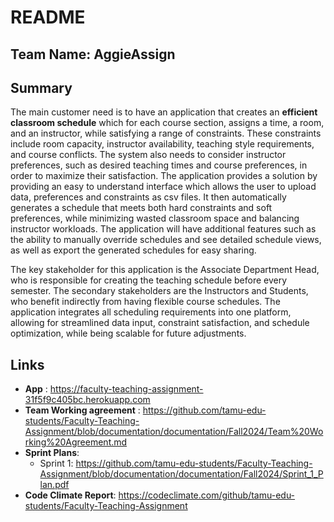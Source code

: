 # README

## Team Name: AggieAssign

## Summary
The main customer need is to have an application that creates an **efficient classroom schedule** which for each course section, assigns a time, a room, and an instructor, while satisfying a range of constraints. These constraints include room capacity, instructor availability, teaching style requirements, and course conflicts. The system also needs to consider instructor preferences, such as desired teaching times and course preferences, in order to maximize their satisfaction. The application provides a solution by providing an easy to understand interface which allows the user to upload data, preferences and constraints as csv files. It then automatically generates a schedule that meets both hard constraints and soft preferences, while minimizing wasted classroom space and balancing instructor workloads. The application will have additional features such as the ability to manually override schedules and see detailed schedule views, as well as export the generated schedules for easy sharing.

The key stakeholder for this application is the Associate Department Head, who is responsible for creating the teaching schedule before every semester. The secondary stakeholders are the Instructors and Students, who benefit indirectly from having flexible course schedules. The application integrates all scheduling requirements into one platform, allowing for streamlined data input, constraint satisfaction, and schedule optimization, while being scalable for future adjustments.

## Links
- **App** : https://faculty-teaching-assignment-31f5f9c405bc.herokuapp.com 
- **Team Working agreement** : https://github.com/tamu-edu-students/Faculty-Teaching-Assignment/blob/documentation/documentation/Fall2024/Team%20Working%20Agreement.md
- **Sprint Plans**:
	- Sprint 1: https://github.com/tamu-edu-students/Faculty-Teaching-Assignment/blob/documentation/documentation/Fall2024/Sprint_1_Plan.pdf 
- **Code Climate Report**: https://codeclimate.com/github/tamu-edu-students/Faculty-Teaching-Assignment